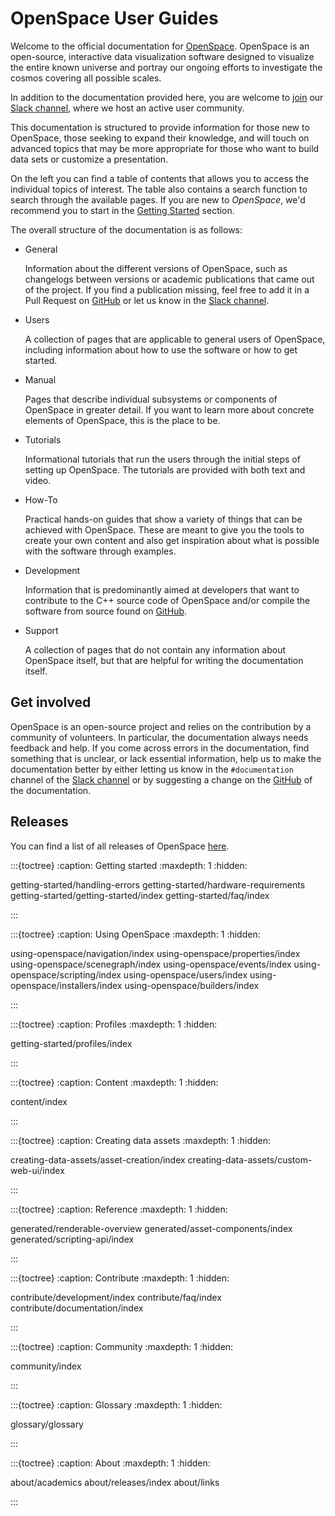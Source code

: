 # OpenSpace User Guides

Welcome to the official documentation for [OpenSpace](https://openspaceproject.com). OpenSpace is an open-source, interactive data visualization software designed to visualize the entire known universe and portray our ongoing efforts to investigate the cosmos covering all possible scales.

In addition to the documentation provided here, you are welcome to [join](https://join.slack.com/t/openspacesupport/shared_invite/enQtMjUxNzUyMTQ1ODQxLTRmNDI1YTA4ODkzODUyODE0YjIzODU0NWU1NGY1NWIzZDUzMDgwM2VkYmE1ZGY3MmU2OWI5NzhlN2U3NWU2NTQ) our [Slack channel](https://openspacesupport.slack.com), where we host an active user community.

This documentation is structured to provide information for those new to OpenSpace, those seeking to expand their knowledge, and will touch on advanced topics that may be more appropriate for those who want to build data sets or customize a presentation.


On the left you can find a table of contents that allows you to access the individual topics of interest. The table also contains a search function to search through the available pages. If you are new to _OpenSpace_, we'd recommend you to start in the [Getting Started](getting-started/getting-started/index) section.

The overall structure of the documentation is as follows:

  - General

    Information about the different versions of OpenSpace, such as changelogs between versions or academic publications that came out of the project. If you find a publication missing, feel free to add it in a Pull Request on [GitHub](https://github.com/OpenSpace/OpenSpace-Docs) or let us know in the [Slack channel](https://openspacesupport.slack.com).

  - Users

    A collection of pages that are applicable to general users of OpenSpace, including information about how to use the software or how to get started.

  - Manual

    Pages that describe individual subsystems or components of OpenSpace in greater detail. If you want to learn more about concrete elements of OpenSpace, this is the place to be.

  - Tutorials

    Informational tutorials that run the users through the initial steps of setting up OpenSpace. The tutorials are provided with both text and video.

  - How-To

    Practical hands-on guides that show a variety of things that can be achieved with OpenSpace. These are meant to give you the tools to create your own content and also get inspiration about what is possible with the software through examples.

  - Development

    Information that is predominantly aimed at developers that want to contribute to the C++ source code of OpenSpace and/or compile the software from source found on [GitHub](https://github.com/OpenSpace/OpenSpace).

  - Support

    A collection of pages that do not contain any information about OpenSpace itself, but that are helpful for writing the documentation itself.


## Get involved
OpenSpace is an open-source project and relies on the contribution by a community of volunteers. In particular, the documentation always needs feedback and help. If you come across errors in the documentation, find something that is unclear, or lack essential information, help us to make the documentation better by either letting us know in the `#documentation` channel of the [Slack channel](https://openspacesupport.slack.com) or by suggesting a change on the [GitHub](https://github.com/OpenSpace/OpenSpace-Docs) of the documentation.

## Releases
You can find a list of all releases of OpenSpace [here](about/releases/index.md).


<!--
  Sidebar
-->

:::{toctree}
:caption: Getting started
:maxdepth: 1
:hidden:

getting-started/handling-errors
getting-started/hardware-requirements
getting-started/getting-started/index
getting-started/faq/index

:::

:::{toctree}
:caption: Using OpenSpace
:maxdepth: 1
:hidden:

using-openspace/navigation/index
using-openspace/properties/index
using-openspace/scenegraph/index
using-openspace/events/index
using-openspace/scripting/index
using-openspace/users/index
using-openspace/installers/index
using-openspace/builders/index

:::

:::{toctree}
:caption: Profiles
:maxdepth: 1
:hidden:

getting-started/profiles/index

:::

:::{toctree}
:caption: Content
:maxdepth: 1
:hidden:

content/index

:::

:::{toctree}
:caption: Creating data assets
:maxdepth: 1
:hidden:

creating-data-assets/asset-creation/index
creating-data-assets/custom-web-ui/index

:::

:::{toctree}
:caption: Reference
:maxdepth: 1
:hidden:

generated/renderable-overview
generated/asset-components/index
generated/scripting-api/index

:::

:::{toctree}
:caption: Contribute
:maxdepth: 1
:hidden:

contribute/development/index
contribute/faq/index
contribute/documentation/index

:::

:::{toctree}
:caption: Community
:maxdepth: 1
:hidden:

community/index

:::

:::{toctree}
:caption: Glossary
:maxdepth: 1
:hidden:

glossary/glossary

:::

:::{toctree}
:caption: About
:maxdepth: 1
:hidden:

about/academics
about/releases/index
about/links

:::
